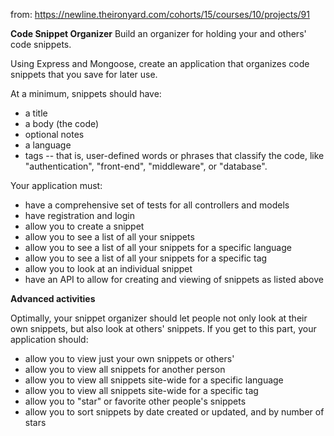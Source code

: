 from: https://newline.theironyard.com/cohorts/15/courses/10/projects/91

**Code Snippet Organizer**
Build an organizer for holding your and others' code snippets.

Using Express and Mongoose, create an application that organizes code snippets that you save for later use.

At a minimum, snippets should have:

* a title
* a body (the code)
* optional notes
* a language
* tags -- that is, user-defined words or phrases that classify the code, like "authentication", "front-end", "middleware", or "database".

Your application must:

* have a comprehensive set of tests for all controllers and models
* have registration and login
* allow you to create a snippet
* allow you to see a list of all your snippets
* allow you to see a list of all your snippets for a specific language
* allow you to see a list of all your snippets for a specific tag
* allow you to look at an individual snippet
* have an API to allow for creating and viewing of snippets as listed above


**Advanced activities**

Optimally, your snippet organizer should let people not only look at their own snippets, but also look at others' snippets. If you get to this part, your application should:

* allow you to view just your own snippets or others'
* allow you to view all snippets for another person
* allow you to view all snippets site-wide for a specific language
* allow you to view all snippets site-wide for a specific tag
* allow you to "star" or favorite other people's snippets
* allow you to sort snippets by date created or updated, and by number of stars
